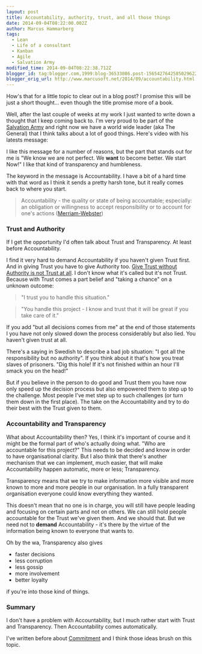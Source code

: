 ```yaml
---
layout: post
title: Accountability, authority, trust, and all those things
date: 2014-09-04T08:22:00.002Z
author: Marcus Hammarberg
tags:
  - Lean
  - Life of a consultant
  - Kanban
  - Agile
  - Salvation Army
modified_time: 2014-09-04T08:22:38.712Z
blogger_id: tag:blogger.com,1999:blog-36533086.post-1565427642585029622
blogger_orig_url: http://www.marcusoft.net/2014/09/accountability.html
---
```


How's that for a little topic to clear out in a blog post? I promise this will be just a short thought... even though the title promise more of a book.

Well, after the last couple of weeks at my work I just wanted to write down a thought that I keep coming back to. I'm very proud to be part of the [Salvation Army](http://www.salvationarmy.org/) and right now we have a world wide leader (aka The General) that I think talks about a lot of good things. Here's video with his latests message:

I like this message for a number of reasons, but the part that stands out for me is "We know we are not perfect. We **want** to become better. We start Now!" I like that kind of transparency and humbleness.

The keyword in the message is Accountability. I have a bit of a hard time with that word as I think it sends a pretty harsh tone, but it really comes back to where you start.

> Accountability - the quality or state of being accountable; especially: an obligation or willingness to accept responsibility or to account for one's actions ([Merriam-Webster](http://www.merriam-webster.com/))

### Trust and Authority

If I get the opportunity I'd often talk about Trust and Transparency. At least before Accountability.

I find it very hard to demand Accountability if you haven't given Trust first. And in giving Trust you have to give Authority too. [Give Trust without Authority is not Trust at all](http://www.marcusoft.net/2012/11/unearned-trust.html). I don't know what it's called but it's not Trust. Because with Trust comes a part belief and "taking a chance" on a unknown outcome:

> "I trust you to handle this situation."

> "You handle this project - I know and trust that it will be great if you take care of it."

If you add "but all decisions comes from me" at the end of those statements I you have not only slowed down the process considerably but also lied. You haven't given trust at all.

There's a saying in Swedish to describe a bad job situation: "I got all the responsibility but no authority". If you think about it that's how you treat slaves of prisoners. "Dig this hole! If it's not finished within an hour I'll smack you on the head!"

But if you believe in the person to do good and Trust them you have now only speed up the decision process but also empowered them to step up to the challenge. Most people I've met step up to such challenges (or turn them down in the first place). The take on the Accountability and try to do their best with the Trust given to them.

### Accountability and Transparency

What about Accountability then? Yes, I think it's important of course and it might be the formal part of who's actually doing what. "Who are accountable for this project?" This needs to be decided and know in order to have organisational clarity. But I also think that there's another mechanism that we can implement, much easier, that will make Accountability happen automatic, more or less; Transparency.

Transparency means that we try to make information more visible and more known to more and more people in our organisation. In a fully transparent organisation everyone could know everything they wanted.

This doesn't mean that no one is in charge, you will still have people leading and focusing on certain parts and not on others. We can still hold people accountable for the Trust we've given them. And we should that. But we need not to **demand** Accountability - it's there by the virtue of the information being known to everyone that wants to.

Oh by the wa, Transparency also gives

- faster decisions
- less corruption
- less gossip
- more involvement
- better loyalty

if you're into those kind of things.

### Summary

I don't have a problem with Accountability, but I much rather start with Trust and Transparency. Then Accountability comes automatically.

I've written before about [Commitment](http://www.marcusoft.net/2013/09/commitment-can-only-emerge-it-can-be.html) and I think those ideas brush on this topic.
